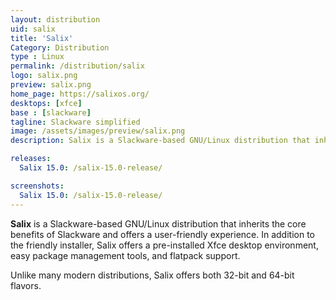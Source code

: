 ```yaml
---
layout: distribution
uid: salix
title: 'Salix'
Category: Distribution
type : Linux
permalink: /distribution/salix
logo: salix.png
preview: salix.png
home_page: https://salixos.org/
desktops: [xfce]
base : [slackware]
tagline: Slackware simplified
image: /assets/images/preview/salix.png
description: Salix is a Slackware-based GNU/Linux distribution that inherits the core benefits of Slackware and offers a user-friendly experience.

releases:
  Salix 15.0: /salix-15.0-release/

screenshots:
  Salix 15.0: /salix-15.0-release/
---
```


**Salix** is a Slackware-based GNU/Linux distribution that inherits the core benefits of Slackware and offers a user-friendly experience. In addition to the friendly installer, Salix offers a pre-installed Xfce desktop environment, easy package management tools, and flatpack support.

Unlike many modern distributions, Salix offers both 32-bit and 64-bit flavors.